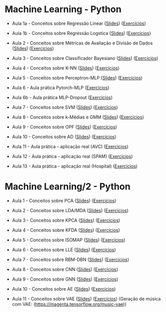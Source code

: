 # Machine Learning - Python

* Aula 1a - Conceitos sobre Regressão Linear ([Slides](https://github.com/ai2-education-fiep-turma-4/04-machine-learning/blob/master/slides/aula1/linear_regression.pdf)) ([Exercícios](https://github.com/ai2-education-fiep-turma-4/04-machine-learning/tree/master/exercicios/aula1/LinearRegression.ipynb)) 

* Aula 1b - Conceitos sobre Regressão Logstica ([Slides](https://github.com/ai2-education-fiep-turma-4/04-machine-learning/blob/master/slides/aula1/logistic_regression.pdf)) ([Exercícios](https://github.com/ai2-education-fiep-turma-4/04-machine-learning/tree/master/exercicios/aula1/LogisticRegression.ipynb)) 


* Aula 2 - Conceitos sobre Métricas de Avaliação e Divisão de Dados ([Slides](https://github.com/ai2-education-fiep-turma-4/04-machine-learning/blob/master/slides/aula2/metrics_datasplit.pdf)) ([Exercícios](https://github.com/ai2-education-fiep-turma-4/04-machine-learning/tree/master/exercicios/aula2/Cross-Validation.ipynb)) 

* Aula 3 - Conceitos sobre Classificador Bayesiano ([Slides](https://github.com/ai2-education-fiep-turma-4/04-machine-learning/blob/master/slides/aula3/classificador_bayesiano.pdf)) ([Exercícios](https://github.com/ai2-education-fiep-turma-4/04-machine-learning/tree/master/exercicios/aula3/NaiveBayes.ipynb))

* Aula 4 - Conceitos sobre K-NN ([Slides](https://github.com/ai2-education-fiep-turma-4/04-machine-learning/blob/master/slides/aula4/k-nn.pdf)) ([Exercícios](https://github.com/ai2-education-fiep-turma-4/04-machine-learning/tree/master/exercicios/aula4/K-NN.ipynb))

* Aula 5 - Conceitos sobre Perceptron-MLP ([Slides](https://github.com/ai2-education-fiep-turma-4/04-machine-learning/blob/master/slides/aula5/perceptron_mlp.pdf)) ([Exercícios](https://github.com/ai2-education-fiep-turma-4/04-machine-learning/tree/master/exercicios/aula5/Perceptron.ipynb))


* Aula 6 - Aula prática Pytorch-MLP ([Exercícios](https://github.com/ai2-education-fiep-turma-4/04-machine-learning/tree/master/exercicios/aula6))

* Aula 6b - Aula prática MLP-Dropout ([Exercícios](https://github.com/ai2-education-fiep-turma-4/04-machine-learning/tree/master/exercicios/aula6b))

* Aula 7 - Conceitos sobre SVM ([Slides](https://github.com/ai2-education-fiep-turma-4/04-machine-learning/blob/master/slides/aula7/svm.pdf)) ([Exercícios](https://github.com/ai2-education-fiep-turma-4/04-machine-learning/tree/master/exercicios/aula7/SVM.ipynb))

* Aula 8 - Conceitos sobre k-Médias e GMM ([Slides](https://github.com/ai2-education-fiep-turma-4/04-machine-learning/blob/master/slides/aula8)) ([Exercícios](https://github.com/ai2-education-fiep-turma-4/04-machine-learning/tree/master/exercicios/aula8/kmeans_gmm.ipynb))

* Aula 9 - Conceitos sobre OPF ([Slides](https://github.com/ai2-education-fiep-turma-4/04-machine-learning/blob/master/slides/aula9/opf.pdf)) ([Exercícios](https://github.com/ai2-education-fiep-turma-4/04-machine-learning/tree/master/exercicios/aula9/OPF.ipynb))

* Aula 10 - Conceitos sobre AD ([Slides](https://github.com/ai2-education-fiep-turma-4/04-machine-learning/blob/master/slides/aula10/ad.pdf)) ([Exercícios](https://github.com/ai2-education-fiep-turma-4/04-machine-learning/tree/master/exercicios/aula10))

* Aula 11 - Aula prática - aplicação real (AVC) ([Exercícios](https://github.com/ai2-education-fiep-turma-4/04-machine-learning/tree/master/exercicios/aula11))

* Aula 12 - Aula prática - aplicação real (SPAM) ([Exercícios](https://github.com/ai2-education-fiep-turma-4/04-machine-learning/tree/master/exercicios/aula12))

* Aula 13 - Aula prática - aplicação real (Hospital) ([Exercícios](https://github.com/ai2-education-fiep-turma-4/04-machine-learning/tree/master/exercicios/aula13))


# Machine Learning/2 - Python

* Aula 1 - Conceitos sobre PCA ([Slides](https://github.com/ai2-education-fiep-turma-4/04-machine-learning/blob/master/ml-2/slides/aula1/pca.pdf)) ([Exercícios](https://github.com/ai2-education-fiep-turma-4/04-machine-learning/tree/master/ml-2/exercicios/aula1_PCA/PCA.ipynb)) 

* Aula 2 - Conceitos sobre LDA/MDA ([Slides](https://github.com/ai2-education-fiep-turma-4/04-machine-learning/blob/master/ml-2/slides/aula2/lda.pdf)) ([Exercícios](https://github.com/ai2-education-fiep-turma-4/04-machine-learning/tree/master/ml-2/exercicios/aula2_LDA/LDA.ipynb)) 

* Aula 3 - Conceitos sobre KPCA ([Slides](https://github.com/ai2-education-fiep-turma-4/04-machine-learning/blob/master/ml-2/slides/aula3/kpca.pdf)) ([Exercícios](https://github.com/ai2-education-fiep-turma-4/04-machine-learning/tree/master/ml-2/exercicios/aula3_kernelPCA/kernelPCA.ipynb)) 

* Aula 4 - Conceitos sobre KFDA ([Slides](https://github.com/ai2-education-fiep-turma-4/04-machine-learning/blob/master/ml-2/slides/aula4/kfda.pdf)) ([Exercícios](https://github.com/ai2-education-fiep-turma-4/04-machine-learning/tree/master/ml-2/exercicios/aula4_KFDA/KFDA.ipynb)) 

* Aula 5 - Conceitos sobre ISOMAP ([Slides](https://github.com/ai2-education-fiep-turma-4/04-machine-learning/blob/master/ml-2/slides/aula5/isomap.pdf)) ([Exercícios](https://github.com/ai2-education-fiep-turma-4/04-machine-learning/tree/master/ml-2/exercicios/aula5_ISOMAP/isomap.ipynb)) 

* Aula 6 - Conceitos sobre LLE ([Slides](https://github.com/ai2-education-fiep-turma-4/04-machine-learning/blob/master/ml-2/slides/aula6/lle.pdf)) ([Exercícios](https://github.com/ai2-education-fiep-turma-4/04-machine-learning/tree/master/ml-2/exercicios/aula6_LLE/)) 

* Aula 7 - Conceitos sobre RBM-DBN ([Slides](https://github.com/ai2-education-fiep-turma-4/04-machine-learning/blob/master/ml-2/slides/aula7/rbm.pdf)) ([Exercícios](https://github.com/ai2-education-fiep-turma-4/04-machine-learning/tree/master/ml-2/exercicios/aula7_RBM/RBM-DBN.ipynb)) 

* Aula 8 - Conceitos sobre CNN ([Slides](https://github.com/ai2-education-fiep-turma-4/04-machine-learning/blob/master/ml-2/slides/aula8/cnn.pdf)) ([Exercícios](https://github.com/ai2-education-fiep-turma-4/04-machine-learning/tree/master/ml-2/exercicios/aula8_CNN/CNN.ipynb)) 

* Aula 9 - Conceitos sobre GNN ([Slides](https://github.com/ai2-education-fiep-turma-4/04-machine-learning/blob/master/ml-2/slides/aula9/gnn.pdf)) ([Exercícios](https://github.com/ai2-education-fiep-turma-4/04-machine-learning/tree/master/ml-2/exercicios/aula9_GCN/GCN.ipynb)) 

* Aula 10 - Conceitos sobre AE ([Slides](https://github.com/ai2-education-fiep-turma-4/04-machine-learning/blob/master/ml-2/slides/aula10/ae1.pdf)) ([Exercícios](https://github.com/ai2-education-fiep-turma-4/04-machine-learning/tree/master/ml-2/exercicios/aula10_AE/)) 

* Aula 11 - Conceitos sobre VAE ([Slides](https://github.com/ai2-education-fiep-turma-4/04-machine-learning/blob/master/ml-2/slides/aula11/ae2.pdf)) ([Exercícios](https://github.com/ai2-education-fiep-turma-4/04-machine-learning/tree/master/ml-2/exercicios/aula11_VAE/)) (Geração de música com VAE: (https://magenta.tensorflow.org/music-vae))

